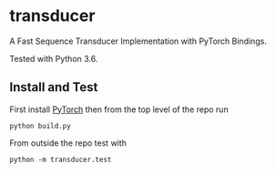 # transducer
A Fast Sequence Transducer Implementation with PyTorch Bindings.

Tested with Python 3.6.

## Install and Test

First install [PyTorch](http://pytorch.org/) then from the top level of the repo run

```
python build.py
```

From outside the repo test with

```
python -m transducer.test
```
